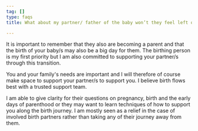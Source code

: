 ```yaml
---
tag: []
type: faqs
title: What about my partner/ father of the baby won’t they feel left out?

---
```


It is important to remember that they also are becoming a parent and that the birth of your baby/s may also be a big day for them. The birthing person is my first priority but I am also committed to supporting your partner/s through this transition.

You and your family's needs are important and I will therefore of course make space to support your partner/s to support you. I believe birth flows best with a trusted support team.

I am able to give clarity for their questions on pregnancy, birth and the early days of parenthood or they may want to learn techniques of how to support you along the birth journey. I am mostly seen as a relief in the case of involved birth partners rather than taking any of their journey away from them.